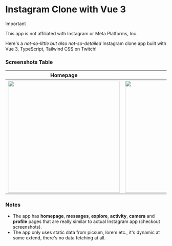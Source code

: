 # Instagram Clone with Vue 3

> [!IMPORTANT]  
> This app is not affiliated with Instagram or Meta Platforms, Inc.

Here's a _not-so-little but also not-so-detailed_ Instagram clone app built with Vue 3, TypeScript, Tailwind CSS on Twitch!

### Screenshots Table

<table>
  <thead>
    <th>Homepage</th>
    <th>Messages</th>
    <th>Activity</th>
    <th>Profile</th>
  </thead>

  <tbody>
    <tr>
      <td>
        <img src="https://user-images.githubusercontent.com/13917975/190673101-a461b7cd-246b-45a7-9c0e-ee0f1df59a4c.png" height="350px" />
      </td>
      <td>
        <img src="https://user-images.githubusercontent.com/13917975/190673127-fef384a0-a0eb-4bda-8dc1-04e7982b0766.png" height="350px" />
      </td>
      <td>
        <img src="https://user-images.githubusercontent.com/13917975/190673146-bf7f9043-1c74-4de3-b4cc-1f8051e1fbc4.png" height="350px" />
      </td>
      <td>
        <img src="https://user-images.githubusercontent.com/13917975/190673161-38338d04-9205-4de7-a1f7-a6229b11e375.png" height="350px" />
      </td>
    </tr>
  </tbody>
</table>

### Notes

- The app has **homepage**, **messages**, **explore**, **activity**, **camera** and **profile** pages that are really similar to actual Instagram app (checkout screenshots).
- The app only uses static data from picsum, lorem etc., it's dynamic at some extend, there's no data fetching at all.

